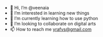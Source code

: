 - 👋 Hi, I’m @veenaia
- 👀 I’m interested in learning new things
- 🌱 I’m currently learning how to use python
- 💞️ I’m looking to collaborate on digital arts
- 📫 How to reach me yrafvs@gmail.com

<!---
veenaia/veenaia is a ✨ special ✨ repository because its `README.md` (this file) appears on your GitHub profile.
You can click the Preview link to take a look at your changes.
--->

